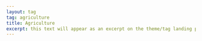 ```yaml
---
layout: tag
tag: agriculture
title: Agriculture
excerpt: this text will appear as an excerpt on the theme/tag landing page
---
```

